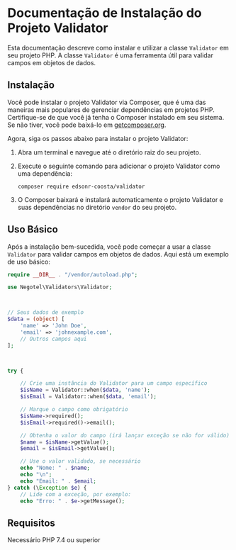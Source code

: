 # Documentação de Instalação do Projeto Validator

Esta documentação descreve como instalar e utilizar a classe `Validator` em seu projeto PHP. A classe `Validator` é uma ferramenta útil para validar campos em objetos de dados.

## Instalação

Você pode instalar o projeto Validator via Composer, que é uma das maneiras mais populares de gerenciar dependências em projetos PHP. Certifique-se de que você já tenha o Composer instalado em seu sistema. Se não tiver, você pode baixá-lo em [getcomposer.org](https://getcomposer.org/).

Agora, siga os passos abaixo para instalar o projeto Validator:

1. Abra um terminal e navegue até o diretório raiz do seu projeto.

2. Execute o seguinte comando para adicionar o projeto Validator como uma dependência:

   ```shell
   composer require edsonr-coosta/validator
   ```

3. O Composer baixará e instalará automaticamente o projeto Validator e suas dependências no diretório `vendor` do seu projeto.

## Uso Básico

Após a instalação bem-sucedida, você pode começar a usar a classe `Validator` para validar campos em objetos de dados. Aqui está um exemplo de uso básico:

```php
require __DIR__ . "/vendor/autoload.php";

use Negotel\Validators\Validator;



// Seus dados de exemplo
$data = (object) [
    'name' => 'John Doe',
    'email' => 'johnexample.com',
    // Outros campos aqui
];



try {

    // Crie uma instância do Validator para um campo específico
    $isName = Validator::when($data, 'name');
    $isEmail = Validator::when($data, 'email');

    // Marque o campo como obrigatório
    $isName->required();
    $isEmail->required()->email();

    // Obtenha o valor do campo (irá lançar exceção se não for válido)
    $name = $isName->getValue();
    $email = $isEmail->getValue();

    // Use o valor validado, se necessário
    echo "Nome: " . $name;
    echo "\n";
    echo "Email: " . $email;
} catch (\Exception $e) {
    // Lide com a exceção, por exemplo:
    echo "Erro: " . $e->getMessage();
```

## Requisitos
Necessário PHP 7.4 ou superior
